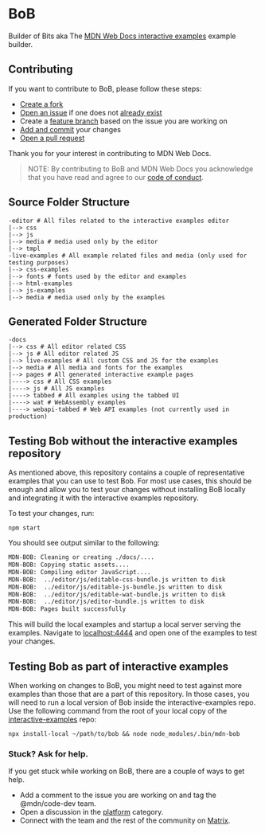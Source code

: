 # BoB

Builder of Bits aka The [MDN Web Docs interactive examples](https://github.com/mdn/interactive-examples) example builder.

## Contributing

If you want to contribute to BoB, please follow these steps:

- [Create a fork](https://docs.github.com/en/get-started/quickstart/contributing-to-projects#forking-a-repository)
- [Open an issue](https://docs.github.com/en/issues/tracking-your-work-with-issues/creating-an-issue) if one does not [already exist](https://github.com/mdn/bob/issues)
- Create a [feature branch](https://www.atlassian.com/git/tutorials/comparing-workflows/feature-branch-workflow) based on the issue you are working on
- [Add and commit](https://docs.github.com/en/get-started/quickstart/contributing-to-projects#making-and-pushing-changes) your changes
- [Open a pull request](https://docs.github.com/en/get-started/quickstart/contributing-to-projects#making-a-pull-request)

Thank you for your interest in contributing to MDN Web Docs.

> NOTE: By contributing to BoB and MDN Web Docs you acknowledge that you have read and agree to our [code of conduct](./CODE_OF_CONDUCT.md).

## Source Folder Structure

```
-editor # All files related to the interactive examples editor
|--> css
|--> js
|--> media # media used only by the editor
|--> tmpl
-live-examples # All example related files and media (only used for testing purposes)
|--> css-examples
|--> fonts # fonts used by the editor and examples
|--> html-examples
|--> js-examples
|--> media # media used only by the examples
```

## Generated Folder Structure

```
-docs
|--> css # All editor related CSS
|--> js # All editor related JS
|--> live-examples # All custom CSS and JS for the examples
|--> media # All media and fonts for the examples
|--> pages # All generated interactive example pages
|----> css # All CSS examples
|----> js # All JS examples
|----> tabbed # All examples using the tabbed UI
|----> wat # WebAssembly examples
|----> webapi-tabbed # Web API examples (not currently used in production)
```

## Testing Bob without the interactive examples repository

As mentioned above, this repository contains a couple of representative examples that you can use to test Bob. For most use cases, this should be enough and allow you to test your changes without installing BoB locally and integrating it with the interactive examples repository.

To test your changes, run:

```
npm start
```

You should see output similar to the following:

```bash
MDN-BOB: Cleaning or creating ./docs/....
MDN-BOB: Copying static assets....
MDN-BOB: Compiling editor JavaScript....
MDN-BOB:  ../editor/js/editable-css-bundle.js written to disk
MDN-BOB:  ../editor/js/editable-js-bundle.js written to disk
MDN-BOB:  ../editor/js/editable-wat-bundle.js written to disk
MDN-BOB:  ../editor/js/editor-bundle.js written to disk
MDN-BOB: Pages built successfully
```

This will build the local examples and startup a local server serving the examples. Navigate to [localhost:4444](http://127.0.0.1:4444/) and open one of the examples to test your changes.

## Testing Bob as part of interactive examples

When working on changes to BoB, you might need to test against more examples than those that are a part of this repository. In those cases, you will need to run a local version of Bob inside the interactive-examples repo. Use the following command from the root of your local copy of the [interactive-examples](https://github.com/mdn/interactive-examples) repo:

```
npx install-local ~/path/to/bob && node node_modules/.bin/mdn-bob
```

### Stuck? Ask for help.

If you get stuck while working on BoB, there are a couple of ways to get help.

- Add a comment to the issue you are working on and tag the @mdn/code-dev team.
- Open a discussion in the [platform](https://github.com/orgs/mdn/discussions/categories/platform) category.
- Connect with the team and the rest of the community on [Matrix](https://chat.mozilla.org/#/room/#mdn:mozilla.org).
